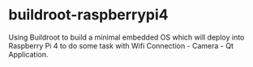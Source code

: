 # buildroot-raspberrypi4
Using Buildroot to build a minimal embedded OS which will deploy into Raspberry Pi 4 to do some task with Wifi Connection - Camera - Qt Application.
